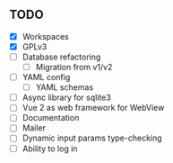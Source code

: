 
## TODO
- [x] Workspaces
- [x] GPLv3
- [ ] Database refactoring
  - [ ] Migration from v1/v2
- [ ] YAML config
  - [ ] YAML schemas
- [ ] Async library for sqlite3
- [ ] Vue 2 as web framework for WebView
- [ ] Documentation
- [ ] Mailer
- [ ] Dynamic input params type-checking
- [ ] Ability to log in